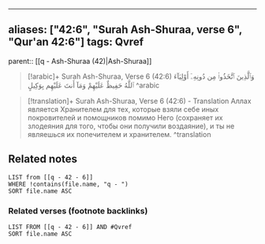 
---
aliases: ["42:6", "Surah Ash-Shuraa, verse 6", "Qur'an 42:6"]
tags: Qvref
---

parent:: [[q - Ash-Shuraa (42)|Ash-Shuraa]]

> [!arabic]+ Surah Ash-Shuraa, Verse 6 (42:6)
> <span class="quran-arabic">وَٱلَّذِينَ ٱتَّخَذُوا۟ مِن دُونِهِۦٓ أَوْلِيَآءَ ٱللَّهُ حَفِيظٌ عَلَيْهِمْ وَمَآ أَنتَ عَلَيْهِم بِوَكِيلٍ</span>
^arabic

> [!translation]+ Surah Ash-Shuraa, Verse 6 (42:6) - Translation
> Аллах является Хранителем для тех, которые взяли себе иных покровителей и помощников помимо Него (сохраняет их злодеяния для того, чтобы они получили воздаяние), и ты не являешься их попечителем и хранителем.
^translation



## Related notes
```dataview
LIST from [[q - 42 - 6]]
WHERE !contains(file.name, "q - ")
SORT file.name ASC
```

### Related verses (footnote backlinks)
```dataview
LIST FROM [[q - 42 - 6]] AND #Qvref
SORT file.name ASC
```

